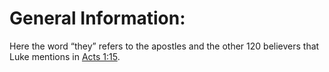# General Information:

Here the word “they” refers to the apostles and the other 120 believers that Luke mentions in [Acts 1:15](../01/15.md).